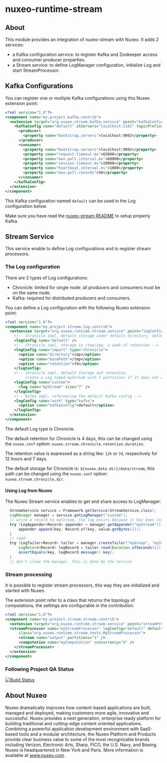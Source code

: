 nuxeo-runtime-stream
======================

## About

This module provides an integration of nuxeo-stream with Nuxeo.
It adds 2 services:
- a Kafka configuration service: to register Kafka and Zookeeper access and consumer producer properties.
- a Stream service: to define LogManager configuration, initialize Log and start StreamProcessor.

## Kafka Configurations

 You can register one or multiple Kafka configurations using this Nuxeo extension point:

```xml
<?xml version="1.0"?>
<component name="my.project.kafka.contrib">
  <extension target="org.nuxeo.stream.kafka.service" point="kafkaConfig">
    <kafkaConfig name="default" zkServers="localhost:2181" topicPrefix="nuxeo-">      
      <producer>
        <property name="bootstrap.servers">localhost:9092</property>
      </producer>      
      <consumer>
        <property name="bootstrap.servers">localhost:9092</property>
        <property name="request.timeout.ms">65000</property>
        <property name="max.poll.interval.ms">60000</property>
        <property name="session.timeout.ms">20000</property>
        <property name="heartbeat.interval.ms">1000</property>
        <property name="max.poll.records">50</property>
      </consumer>     
    </kafkaConfig>
  </extension>
</component>
```

This Kafka configuration named `default` can be used in the Log configuration below.

Make sure you have read the [nuxeo-stream README](../nuxeo-stream/README.md) to setup properly Kafka.


## Stream Service

This service enable to define Log configurations and to register stream processors.

### The Log configuration

There are 2 types of Log configurations:

- Chronicle: limited for single node: all producers and consumers must be on the same node.
- Kafka: required for distributed producers and consumers.

You can define a Log configuration with the following Nuxeo extension point:

```xml
<?xml version="1.0"?>
<component name="my.project.stream.log.contrib">
  <extension target="org.nuxeo.runtime.stream.service" point="logConfig">
    <!-- Chronicle impl, default storage under default directory, default retention -->
    <logConfig name="default" />
    <!-- Chronicle impl, storage in /tmp/imp, a week of retention -->
    <logConfig name="import" type="chronicle">
      <option name="directory">imp</option>
      <option name="basePath">/tmp</option>
      <option name="retention">7d</option>
    </logConfig>
    <!-- Chronicle impl, default storage and retention,
         create a Log named myStream with 7 partitions if it does not exist. -->
    <logConfig name="custom">
      <log name="myStream" size="7" />
    </logConfig>
    <!-- Kafka impl, referencing the default Kafka config -->
    <logConfig name="work" type="kafka">
      <option name="kafkaConfig">default</option>
    </logConfig>
  </extension>
</component>
```

The default Log type is Chronicle.

The default retention for Chronicle is 4 days, this can be changed using the `nuxeo.conf` option: `nuxeo.stream.chronicle.retention.duration`.

The retention value is expressed as a string like: `12h` or `7d`, respectively for 12 hours and 7 days.

The default storage for Chronicle is: `${nuxeo.data.dir}/data/stream`, this path can be changed using the `nuxeo.conf` option: `nuxeo.stream.chronicle.dir`.


#### Using Log from Nuxeo

The Nuxeo Stream service enables to get and share access to LogManager:

```java
  StreamService service = Framework.getService(StreamService.class);
  LogManager manager = service.getLogManager("custom");
  // write a record to myStream, the log exists because it has been initialized by the service 
  try (LogAppender<Record> appender = manager.getAppender("myStream")) {
      appender.append(key, Record.of(key, value.getBytes()));
  }
  // read
  try (LogTailer<Record> tailer = manager.createTailer("myGroup", "myStream")) {
      LogRecord<Record> logRecord = tailer.read(Duration.ofSeconds(1));
      assertEquals(key, logRecord.message().key);
  }
  // don't close the manager, this is done by the service
```

### Stream processing

It is possible to register stream processors, this way they are initialized and started with Nuxeo.

The extension point refer to a class that returns the topology of computations, 
the settings are configurable in the contribution.

```xml
<?xml version="1.0"?>
<component name="my.project.stream.stream.contrib">
  <extension target="org.nuxeo.runtime.stream.service" point="streamProcessor">    
  <streamProcessor name="myStreamProcessor" logConfig="default" defaultConcurrency="4" defaultPartitions="12"
      class="org.nuxeo.runtime.stream.tests.MyStreamProcessor">
      <stream name="output" partitions="1" />
      <computation name="myComputation" concurrency="8" />
    </streamProcessor>
  </extension>
</component>
```


### Following Project QA Status

[![Build Status](https://qa.nuxeo.org/jenkins/buildStatus/icon?job=master/nuxeo-master)](https://qa.nuxeo.org/jenkins/job/master/job/nuxeo-master/)


## About Nuxeo
Nuxeo dramatically improves how content-based applications are built, managed and deployed, making customers more agile, innovative and successful. Nuxeo provides a next generation, enterprise ready platform for building traditional and cutting-edge content oriented applications. Combining a powerful application development environment with SaaS-based tools and a modular architecture, the Nuxeo Platform and Products provide clear business value to some of the most recognizable brands including Verizon, Electronic Arts, Sharp, FICO, the U.S. Navy, and Boeing. Nuxeo is headquartered in New York and Paris. More information is available at www.nuxeo.com.
